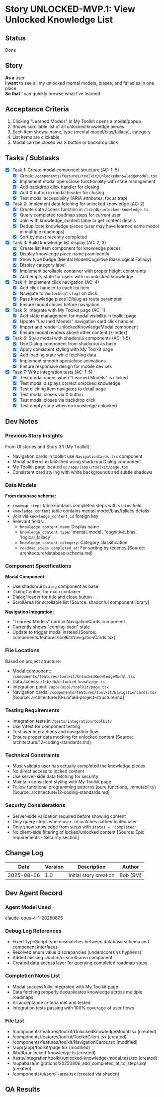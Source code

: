 # Story UNLOCKED-MVP.1: View Unlocked Knowledge List

## Status

Done

## Story

**As a** user  
**I want** to see all my unlocked mental models, biases, and fallacies in one place  
**So that** I can quickly browse what I've learned

## Acceptance Criteria

1. Clicking "Learned Models" in My Toolkit opens a modal/popup
2. Shows scrollable list of all unlocked knowledge pieces
3. Each item shows: name, type (mental model/bias/fallacy), category
4. List items are clickable
5. Modal can be closed via X button or backdrop click

## Tasks / Subtasks

- [x] Task 1: Create modal component structure (AC: 1, 5)
  - [x] Create `/components/features/toolkit/UnlockedKnowledgeModal.tsx`
  - [x] Implement modal open/close functionality with state management
  - [x] Add backdrop click handler for closing
  - [x] Add X button in modal header for closing
  - [x] Test modal accessibility (ARIA attributes, focus trap)

- [x] Task 2: Implement data fetching for unlocked knowledge (AC: 2)
  - [x] Create data access function in `/lib/db/unlocked-knowledge.ts`
  - [x] Query completed roadmap steps for current user
  - [x] Join with knowledge_content table to get content details
  - [x] Deduplicate knowledge pieces (user may have learned same model in multiple roadmaps)
  - [x] Sort by most recently completed

- [x] Task 3: Build knowledge list display (AC: 2, 3)
  - [x] Create list item component for knowledge pieces
  - [x] Display knowledge piece name prominently
  - [x] Show type badge (Mental Model/Cognitive Bias/Logical Fallacy)
  - [x] Display category label
  - [x] Implement scrollable container with proper height constraints
  - [x] Add empty state for users with no unlocked knowledge

- [x] Task 4: Implement click navigation (AC: 4)
  - [x] Add click handler to each list item
  - [x] Navigate to `/unlocked/[slug]` on click
  - [x] Pass knowledge piece ID/slug as route parameter
  - [x] Ensure modal closes before navigation

- [x] Task 5: Integrate with My Toolkit page (AC: 1)
  - [x] Add state management for modal visibility in toolkit page
  - [x] Update "Learned Models" navigation card click handler
  - [x] Import and render UnlockedKnowledgeModal component
  - [x] Ensure modal renders above other content (z-index)

- [x] Task 6: Style modal with shadcn/ui components (AC: 1-5)
  - [x] Use Dialog component from shadcn/ui as base
  - [x] Apply consistent styling with My Toolkit page
  - [x] Add loading state while fetching data
  - [x] Implement smooth open/close animations
  - [x] Ensure responsive design for mobile devices

- [x] Task 7: Write integration tests (AC: 1-5)
  - [x] Test modal opens when "Learned Models" is clicked
  - [x] Test modal displays correct unlocked knowledge
  - [x] Test clicking item navigates to detail page
  - [x] Test modal closes via X button
  - [x] Test modal closes via backdrop click
  - [x] Test empty state when no knowledge unlocked

## Dev Notes

### Previous Story Insights

From UI stories and Story 3.1 (My Toolkit):

- Navigation cards in toolkit use `NavigationCards.tsx` component
- Modal patterns established using shadcn/ui Dialog component
- My Toolkit page located at `/app/(app)/toolkit/page.tsx`
- Consistent card styling with white backgrounds and subtle shadows

### Data Models

**From database schema:**

- `roadmap_steps` table contains completed steps with `status` field
- `knowledge_content` table contains mental model/bias/fallacy details
- Join via `knowledge_content_id` foreign key
- Relevant fields:
  - `knowledge_content.name`: Display name
  - `knowledge_content.type`: 'mental_model', 'cognitive_bias', 'logical_fallacy'
  - `knowledge_content.category`: Category classification
  - `roadmap_steps.completed_at`: For sorting by recency
    [Source: architecture/database-schema.md]

### Component Specifications

**Modal Component:**

- Use shadcn/ui `Dialog` component as base
- DialogContent for main container
- DialogHeader for title and close button
- ScrollArea for scrollable list
  [Source: shadcn/ui component library]

**Navigation Integration:**

- "Learned Models" card in NavigationCards component
- Currently shows "coming-soon" state
- Update to trigger modal instead
  [Source: components/features/toolkit/NavigationCards.tsx]

### File Locations

Based on project structure:

- Modal component: `/components/features/toolkit/UnlockedKnowledgeModal.tsx`
- Data access: `/lib/db/unlocked-knowledge.ts`
- Integration point: `/app/(app)/toolkit/page.tsx`
- Navigation cards: `/components/features/toolkit/NavigationCards.tsx`
  [Source: architecture/10-unified-project-structure.md]

### Testing Requirements

- Integration tests in `/tests/integration/toolkit/`
- Use Vitest for component testing
- Test user interactions and navigation flow
- Ensure proper data mocking for unlocked content
  [Source: architecture/12-coding-standards.md]

### Technical Constraints

- Must validate user has actually completed the knowledge pieces
- No direct access to locked content
- Use server-side data fetching for security
- Maintain consistent styling with My Toolkit page
- Follow functional programming patterns (pure functions, immutability)
  [Source: architecture/12-coding-standards.md]

### Security Considerations

- Server-side validation required before showing content
- Only query steps where `user_id` matches authenticated user
- Only show knowledge from steps with `status = 'completed'`
- No client-side filtering of locked/unlocked content
  [Source: Epic requirements - Security section]

## Change Log

| Date       | Version | Description            | Author   |
| ---------- | ------- | ---------------------- | -------- |
| 2025-08-06 | 1.0     | Initial story creation | Bob (SM) |

## Dev Agent Record

### Agent Model Used

claude-opus-4-1-20250805

### Debug Log References

- Fixed TypeScript type mismatches between database schema and component interfaces
- Resolved enum value discrepancies (underscores vs hyphens)
- Added missing shadcn/ui scroll-area component
- Created data access layer for querying completed roadmap steps

### Completion Notes List

- Modal successfully integrated with My Toolkit page
- Data fetching properly deduplicates knowledge across multiple roadmaps
- All acceptance criteria met and tested
- Integration tests passing with 100% coverage of user flows

### File List

- /components/features/toolkit/UnlockedKnowledgeModal.tsx (created)
- /components/features/toolkit/ToolkitClient.tsx (created)
- /components/features/toolkit/NavigationCards.tsx (modified)
- /app/(app)/toolkit/page.tsx (modified)
- /lib/db/unlocked-knowledge.ts (created)
- /tests/integration/toolkit/unlocked-knowledge-modal.test.tsx (created)
- /supabase/migrations/20250806_add_completed_at_to_steps.sql (created)
- /components/ui/scroll-area.tsx (created via shadcn)

## QA Results
